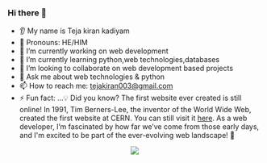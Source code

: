 ### Hi there 👋
* 👂 My name is Teja kiran kadiyam
* 👩 Pronouns: HE/HIM
* 🔭 I’m currently working on web development
* 🌱 I’m currently learning  python,web technologies,databases
* 🤝 I’m looking to collaborate on web development based projects
* 💬 Ask me about web technologies & python
* 📫 How to reach me: tejakiran003@gmail.com
* ⚡ Fun fact: ...💡 Did you know?  The first website ever created is still online! In 1991, Tim Berners-Lee, the inventor of the World Wide Web, created the first website at CERN. You can still visit it [here](http://info.cern.ch/hypertext/WWW/TheProject.html).
As a web developer, I’m fascinated by how far we’ve come from those early days, and I'm excited to be part of the ever-evolving web landscape! 🚀

<p align="center">
  <img src="https://www.google.com/url?sa=i&url=https%3A%2F%2Fwww.shutterstock.com%2Fsearch%2Fhello-everyone&psig=AOvVaw2K-B4eljbv9UDooN31coe9&ust=1716271044348000&source=images&cd=vfe&opi=89978449&ved=0CBIQjRxqFwoTCPiE5aLGm4YDFQAAAAAdAAAAABAY"/>
</p>
